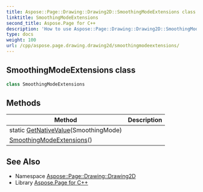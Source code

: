 ```yaml
---
title: Aspose::Page::Drawing::Drawing2D::SmoothingModeExtensions class
linktitle: SmoothingModeExtensions
second_title: Aspose.Page for C++
description: 'How to use Aspose::Page::Drawing::Drawing2D::SmoothingModeExtensions class in C++.'
type: docs
weight: 100
url: /cpp/aspose.page.drawing.drawing2d/smoothingmodeextensions/
---
```

## SmoothingModeExtensions class




```cpp
class SmoothingModeExtensions
```

## Methods

| Method | Description |
| --- | --- |
| static [GetNativeValue](./getnativevalue/)(SmoothingMode) |  |
| [SmoothingModeExtensions](./smoothingmodeextensions/)() |  |
## See Also

* Namespace [Aspose::Page::Drawing::Drawing2D](../)
* Library [Aspose.Page for C++](../../)

